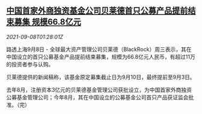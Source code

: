 <!--1631064663000-->
[中国首家外商独资基金公司贝莱德首只公募产品提前结束募集 规模66.8亿元](https://cn.reuters.com/article/china-blackrock-funding-0908-idCNKBS2G4032)
------

<div><i>2021-09-08T01:28:01Z</i></div><p>路透上海9月8日 - 全球最大资产管理公司贝莱德（BlackRock）周三表示，其在中国设立的首只公募基金产品提前结束募集，规模为66.8亿元人民币，有超过11万的投资者参与认购。</p><p>贝莱德提供的新闻稿称，该基金原定募集截止日为9月10日，最终提前至9月3日。</p><p>去年8月，注册资本3亿元的贝莱德基金管理公司获批设立，为中国首家外商独资公募基金管理公司；今年8月，其在中国设立的公募基金公司首只产品获证监会批准。（完）</p>
